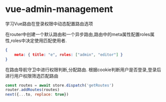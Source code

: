 # vue-admin-management
 
学习Vue路由在登录权限中动态配置路由选项

在router中创建一个默认路由和一个异步路由,路由中的meta属性配置roles属性,roles中决定使用匹配使用者.

```json
{
    meta: { title: "e", roles: ["admin", "editor"] }
}
```

在路由导航守卫中进行权限判断,分配路由.
根据cookie判断用户是否登录,登录后进行用户权限筛选匹配路由

```JavaScript
const routes = await store.dispatch('getRoutes')
router.addRoutes(routes)
next({...to, replace: true})
```